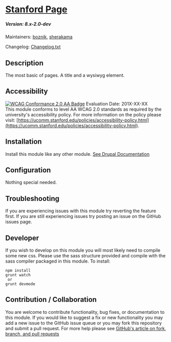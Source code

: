 # [Stanford Page](https://github.com/SU-SWS/stanford_page)
##### Version: 8.x-2.0-dev

Maintainers: [boznik](https://github.com/boznik), [sherakama](https://github.com/sherakama)  

Changelog: [Changelog.txt](CHANGELOG.txt)

Description
---

The most basic of pages. A title and a wysiwyg element.

Accessibility
---
[![WCAG Conformance 2.0 AA Badge](https://www.w3.org/WAI/wcag2AA-blue.png)](https://www.w3.org/TR/WCAG20/)
Evaluation Date: 201X-XX-XX  
This module conforms to level AA WCAG 2.0 standards as required by the university's accessibility policy. For more information on the policy please visit: [https://ucomm.stanford.edu/policies/accessibility-policy.html](https://ucomm.stanford.edu/policies/accessibility-policy.html).

Installation
---

Install this module like any other module. [See Drupal Documentation](https://drupal.org/documentation/install/modules-themes/modules-7)

Configuration
---

Nothing special needed.


Troubleshooting
---

If you are experiencing issues with this module try reverting the feature first. If you are still experiencing issues try posting an issue on the GitHub issues page.

Developer
---

If you wish to develop on this module you will most likely need to compile some new css. Please use the sass structure provided and compile with the sass compiler packaged in this module. To install:

```
npm install
grunt watch
 or
grunt devmode
```

Contribution / Collaboration
---

You are welcome to contribute functionality, bug fixes, or documentation to this module. If you would like to suggest a fix or new functionality you may add a new issue to the GitHub issue queue or you may fork this repository and submit a pull request. For more help please see [GitHub's article on fork, branch, and pull requests](https://help.github.com/articles/using-pull-requests)
